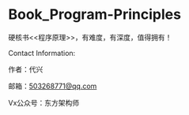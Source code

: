 # Book_Program-Principles
硬核书&lt;&lt;程序原理>>，有难度，有深度，值得拥有！

Contact Information:

作者：代兴

邮箱：503268771@qq.com

Vx公众号：东方架构师
